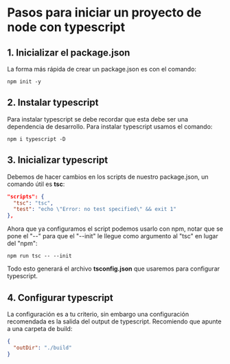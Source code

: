 # Pasos para iniciar un proyecto de node con typescript

## 1. Inicializar el package.json

La forma más rápida de crear un package.json es con el comando:

```
npm init -y
```

## 2. Instalar typescript

Para instalar typescript se debe recordar que esta debe ser una dependencia de desarrollo. Para instalar typescript usamos el comando:

```
npm i typescript -D
```

## 3. Inicializar typescript

Debemos de hacer cambios en los scripts de nuestro package.json, un comando útil es **tsc**:

```json
"scripts": {
  "tsc": "tsc",
  "test": "echo \"Error: no test specified\" && exit 1"
},
```

Ahora que ya configuramos el script podemos usarlo con npm, notar que se pone el "--" para que el "--init" le llegue como argumento al "tsc" en lugar del "npm":

```
npm run tsc -- --init
```

Todo esto generará el archivo **tsconfig.json** que usaremos para configurar typescript.

## 4. Configurar typescript

La configuración es a tu criterio, sin embargo una configuración recomendada es la salida del output de typescript. Recomiendo que apunte a una carpeta de build:

```json
{
  "outDir": "./build"
}
```